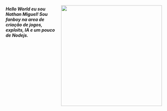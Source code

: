 ##### <img title="" src="Gear5.gif" alt="" width="325px" align="right">

##### Hello World eu sou Nathan Miguel! Sou fanboy na area de criação de jogos, exploits, IA e um pouco de Nodejs.
